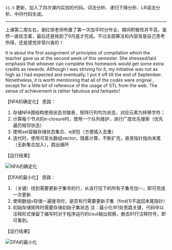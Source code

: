`11.5` 更新，加入了四次课内实验的代码。词法分析、递归下降分析、LR语法分析、中间代码生成。

---
上课第二周左右，谢红侠老师布置了第一次加平时分作业，期间积极性并不高，虽然一直挂念着，最后还是拖到了9月底才完成。不过全部算法和内容皆是自己思考所得，还是感觉非常兴奋的！

It is about the first assignment of principles of compilation which the teacher gave us at the  second week of this semester. She stressed/laid  emphasis that whoever can complete this homework would get some extra credits as rewards. Although I was striving for it, my initiative was not as high as l had expected and eventually, I put it off till the end of September. Nonetheless, it is worth mentioning that all of the codes were original , except for a little bit of reference of the usage of STL from the web. The sense of achievement is rather fabulous and fantastic!

【NFA的确定化】
思路：
1.	存储NFA图结构使用状态邻接表，矩阵行列均为状态，对应元素为转移字符；
2.	计算每个节点的e-closure时，使用一个队列维护，进行广度优先搜索（优先遍历相邻状态）
3.	使用set容器存储状态集合、e闭包（方便插入去重）
4.	迭代时，使用可变长数组vector。随着计算，不断扩充，直至指针指向末尾（无新集合加入），跳出循环

【运行结果】

![NFA的确定化](https://github.com/LuXiwen1999/CUMT_StudyFiles/blob/master/%E7%BC%96%E8%AF%91%E5%8E%9F%E7%90%86/NFA%E7%9A%84%E7%A1%AE%E5%AE%9A%E5%8C%96_%E8%BF%90%E8%A1%8C%E5%9B%BE.jpg)


【DFA的最小化】
思路：
1. （关键）找到需要更新子集号的行，从该行往下的所有子集号加一，即可完成一次更新
2.  使用数组v存储一遍搜寻时，是否有行需要更新子集（find(1)不返回末尾指针）
3.  初始存储矩阵时需要存储初始子集状态
注：最小化中1处思路关键，代码中以注释形式保留了编写时对于程序运行的cout输出观察，删去61行注释符号，即可看到。

【运行结果】

![DFA的最小化](https://github.com/LuXiwen1999/CUMT_StudyFiles/blob/master/%E7%BC%96%E8%AF%91%E5%8E%9F%E7%90%86/DFA%E7%9A%84%E6%9C%80%E5%B0%8F%E5%8C%96_%E8%BF%90%E8%A1%8C%E5%9B%BE.jpg)
